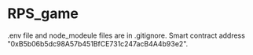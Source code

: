 # RPS_game
.env file and node_modeule files are in .gitignore.
Smart contract address "0xB5b06b5dc98A57b451BfCE731c247acB4A4b93e2".
